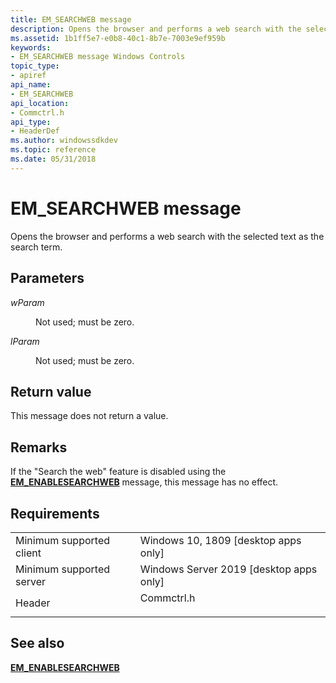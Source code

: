 ```yaml
---
title: EM_SEARCHWEB message
description: Opens the browser and performs a web search with the selected text as the search term.
ms.assetid: 1b1ff5e7-e0b8-40c1-8b7e-7003e9ef959b
keywords:
- EM_SEARCHWEB message Windows Controls
topic_type:
- apiref
api_name:
- EM_SEARCHWEB
api_location:
- Commctrl.h
api_type:
- HeaderDef
ms.author: windowssdkdev
ms.topic: reference
ms.date: 05/31/2018
---
```


# EM\_SEARCHWEB message

Opens the browser and performs a web search with the selected text as the search term.

## Parameters

<dl> <dt>

*wParam* 
</dt> <dd>

Not used; must be zero.

</dd> <dt>

*lParam* 
</dt> <dd>

Not used; must be zero.

</dd> </dl>

## Return value

This message does not return a value.

## Remarks

If the "Search the web" feature is disabled using the [**EM\_ENABLESEARCHWEB**](em-enablesearchweb.md) message, this message has no effect.

## Requirements



|                                     |                                                                                       |
|-------------------------------------|---------------------------------------------------------------------------------------|
| Minimum supported client<br/> | Windows 10, 1809 \[desktop apps only\]<br/>                                        |
| Minimum supported server<br/> | Windows Server 2019 \[desktop apps only\]<br/>                                  |
| Header<br/>                   | <dl> <dt>Commctrl.h</dt> </dl> |



## See also

<dl> <dt>

[**EM\_ENABLESEARCHWEB**](em-enablesearchweb.md)
</dt> </dl>

 

 





